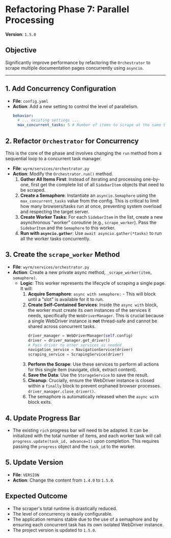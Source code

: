 # Refactoring Phase 7: Parallel Processing
**Version**: `1.5.0`

## Objective
Significantly improve performance by refactoring the `Orchestrator` to scrape multiple documentation pages concurrently using `asyncio`.

---

## 1. Add Concurrency Configuration
*   **File**: `config.yaml`
*   **Action**: Add a new setting to control the level of parallelism.
    ```yaml
    behavior:
      # ... existing settings ...
      max_concurrent_tasks: 5 # Number of items to scrape at the same time
    ```

## 2. Refactor `Orchestrator` for Concurrency
This is the core of the phase and involves changing the `run` method from a sequential loop to a concurrent task manager.

*   **File**: `wyrm/services/orchestrator.py`
*   **Action**: Modify the `Orchestrator.run()` method.
    1.  **Gather All Items First**: Instead of iterating and processing one-by-one, first get the complete list of all `SidebarItem` objects that need to be scraped.
    2.  **Create a Semaphore**: Instantiate an `asyncio.Semaphore` using the `max_concurrent_tasks` value from the config. This is critical to limit how many browsers/tasks run at once, preventing system overload and respecting the target server.
    3.  **Create Worker Tasks**: For each `SidebarItem` in the list, create a new asynchronous "worker" coroutine (e.g., `scrape_worker`). Pass the `SidebarItem` and the `Semaphore` to this worker.
    4.  **Run with `asyncio.gather`**: Use `await asyncio.gather(*tasks)` to run all the worker tasks concurrently.

## 3. Create the `scrape_worker` Method
*   **File**: `wyrm/services/orchestrator.py`
*   **Action**: Create a new private async method, `_scrape_worker(item, semaphore)`.
    *   **Logic**: This worker represents the lifecycle of scraping a single page. It will:
        1.  **Acquire Semaphore**: `async with semaphore:` - This will block until a "slot" is available for it to run.
        2.  **Create Self-Contained Services**: Inside the `async with` block, the worker must create its *own* instances of the services it needs, specifically the `WebDriverManager`. This is crucial because a single WebDriver instance is **not** thread-safe and cannot be shared across concurrent tasks.
            ```python
            driver_manager = WebDriverManager(self.config)
            driver = driver_manager.get_driver()
            # Pass driver to other services as needed
            navigation_service = NavigationService(driver)
            scraping_service = ScrapingService(driver)
            ```
        3.  **Perform the Scrape**: Use these services to perform all actions for this single item (navigate, click, extract content).
        4.  **Save the Data**: Use the `StorageService` to save the result.
        5.  **Cleanup**: Crucially, ensure the WebDriver instance is closed within a `finally` block to prevent orphaned browser processes. `driver_manager.close_driver()`.
        6.  The semaphore is automatically released when the `async with` block exits.

## 4. Update Progress Bar
*   The existing `rich` progress bar will need to be adapted. It can be initialized with the total number of items, and each worker task will call `progress.update(task_id, advance=1)` upon completion. This requires passing the `progress` object and the `task_id` to the worker.

## 5. Update Version
*   **File**: `VERSION`
*   **Action**: Change the content from `1.4.0` to `1.5.0`.

## Expected Outcome
- The scraper's total runtime is drastically reduced.
- The level of concurrency is easily configurable.
- The application remains stable due to the use of a semaphore and by ensuring each concurrent task has its own isolated WebDriver instance.
- The project version is updated to `1.5.0`. 